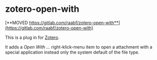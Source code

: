 zotero-open-with
================

[**MOVED https://gitlab.com/raabf/zotero-open-with**](https://gitlab.com/raabf/zotero-open-with)

This is a plug in for [Zotero](http://www.zotero.org/).

It adds a *Open With ...* right-klick-menu item to open a attachment with a special application instead only the system default of the file type.
